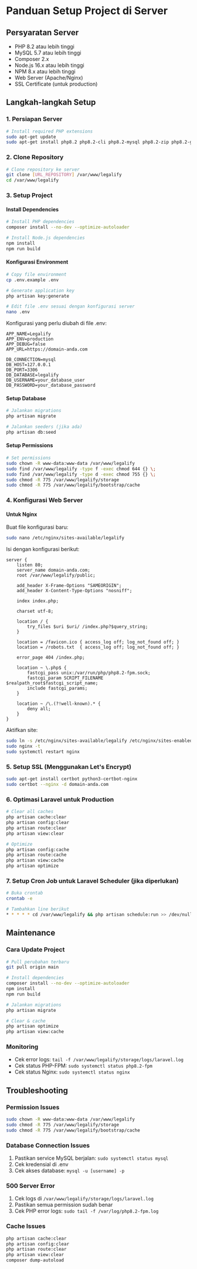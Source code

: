 # Panduan Setup Project di Server

## Persyaratan Server
- PHP 8.2 atau lebih tinggi
- MySQL 5.7 atau lebih tinggi
- Composer 2.x
- Node.js 16.x atau lebih tinggi
- NPM 8.x atau lebih tinggi
- Web Server (Apache/Nginx)
- SSL Certificate (untuk production)

## Langkah-langkah Setup

### 1. Persiapan Server
```bash
# Install required PHP extensions
sudo apt-get update
sudo apt-get install php8.2 php8.2-cli php8.2-mysql php8.2-zip php8.2-gd php8.2-mbstring php8.2-curl php8.2-xml php8.2-bcmath php8.2-intl
```

### 2. Clone Repository
```bash
# Clone repository ke server
git clone [URL_REPOSITORY] /var/www/legalify
cd /var/www/legalify
```

### 3. Setup Project

#### Install Dependencies
```bash
# Install PHP dependencies
composer install --no-dev --optimize-autoloader

# Install Node.js dependencies
npm install
npm run build
```

#### Konfigurasi Environment
```bash
# Copy file environment
cp .env.example .env

# Generate application key
php artisan key:generate

# Edit file .env sesuai dengan konfigurasi server
nano .env
```

Konfigurasi yang perlu diubah di file .env:
```
APP_NAME=Legalify
APP_ENV=production
APP_DEBUG=false
APP_URL=https://domain-anda.com

DB_CONNECTION=mysql
DB_HOST=127.0.0.1
DB_PORT=3306
DB_DATABASE=legalify
DB_USERNAME=your_database_user
DB_PASSWORD=your_database_password
```

#### Setup Database
```bash
# Jalankan migrations
php artisan migrate

# Jalankan seeders (jika ada)
php artisan db:seed
```

#### Setup Permissions
```bash
# Set permissions
sudo chown -R www-data:www-data /var/www/legalify
sudo find /var/www/legalify -type f -exec chmod 644 {} \;
sudo find /var/www/legalify -type d -exec chmod 755 {} \;
sudo chmod -R 775 /var/www/legalify/storage
sudo chmod -R 775 /var/www/legalify/bootstrap/cache
```

### 4. Konfigurasi Web Server

#### Untuk Nginx
Buat file konfigurasi baru:
```bash
sudo nano /etc/nginx/sites-available/legalify
```

Isi dengan konfigurasi berikut:
```nginx
server {
    listen 80;
    server_name domain-anda.com;
    root /var/www/legalify/public;

    add_header X-Frame-Options "SAMEORIGIN";
    add_header X-Content-Type-Options "nosniff";

    index index.php;

    charset utf-8;

    location / {
        try_files $uri $uri/ /index.php?$query_string;
    }

    location = /favicon.ico { access_log off; log_not_found off; }
    location = /robots.txt  { access_log off; log_not_found off; }

    error_page 404 /index.php;

    location ~ \.php$ {
        fastcgi_pass unix:/var/run/php/php8.2-fpm.sock;
        fastcgi_param SCRIPT_FILENAME $realpath_root$fastcgi_script_name;
        include fastcgi_params;
    }

    location ~ /\.(?!well-known).* {
        deny all;
    }
}
```

Aktifkan site:
```bash
sudo ln -s /etc/nginx/sites-available/legalify /etc/nginx/sites-enabled/
sudo nginx -t
sudo systemctl restart nginx
```

### 5. Setup SSL (Menggunakan Let's Encrypt)
```bash
sudo apt-get install certbot python3-certbot-nginx
sudo certbot --nginx -d domain-anda.com
```

### 6. Optimasi Laravel untuk Production
```bash
# Clear all caches
php artisan cache:clear
php artisan config:clear
php artisan route:clear
php artisan view:clear

# Optimize
php artisan config:cache
php artisan route:cache
php artisan view:cache
php artisan optimize
```

### 7. Setup Cron Job untuk Laravel Scheduler (jika diperlukan)
```bash
# Buka crontab
crontab -e

# Tambahkan line berikut
* * * * * cd /var/www/legalify && php artisan schedule:run >> /dev/null 2>&1
```

## Maintenance

### Cara Update Project
```bash
# Pull perubahan terbaru
git pull origin main

# Install dependencies
composer install --no-dev --optimize-autoloader
npm install
npm run build

# Jalankan migrations
php artisan migrate

# Clear & cache
php artisan optimize
php artisan view:cache
```

### Monitoring
- Cek error logs: `tail -f /var/www/legalify/storage/logs/laravel.log`
- Cek status PHP-FPM: `sudo systemctl status php8.2-fpm`
- Cek status Nginx: `sudo systemctl status nginx`

## Troubleshooting

### Permission Issues
```bash
sudo chown -R www-data:www-data /var/www/legalify
sudo chmod -R 775 /var/www/legalify/storage
sudo chmod -R 775 /var/www/legalify/bootstrap/cache
```

### Database Connection Issues
1. Pastikan service MySQL berjalan: `sudo systemctl status mysql`
2. Cek kredensial di .env
3. Cek akses database: `mysql -u [username] -p`

### 500 Server Error
1. Cek logs di `/var/www/legalify/storage/logs/laravel.log`
2. Pastikan semua permission sudah benar
3. Cek PHP error logs: `sudo tail -f /var/log/php8.2-fpm.log`

### Cache Issues
```bash
php artisan cache:clear
php artisan config:clear
php artisan route:clear
php artisan view:clear
composer dump-autoload
